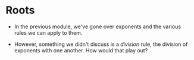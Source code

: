 # Roots

* In the previous module, we've gone over exponents and the various rules we can apply to them.

* However, something we didn't discuss is a *division* rule, the division of exponents with one another. How would that play out?
